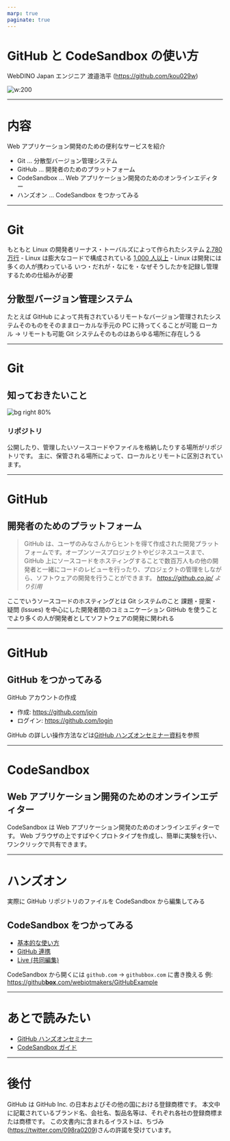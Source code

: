 ```yaml
---
marp: true
paginate: true
---
```


# GitHub と CodeSandbox の使い方

WebDINO Japan エンジニア
渡邉浩平 (https://github.com/kou029w)

![w:200](https://github.com/kou029w.png)

---

# 内容

Web アプリケーション開発のための便利なサービスを紹介

- Git … 分散型バージョン管理システム
- GitHub … 開発者のためのプラットフォーム
- CodeSandbox … Web アプリケーション開発のためのオンラインエディター
- ハンズオン … CodeSandbox をつかってみる

---

# Git

もともと Linux の開発者リーナス・トーバルズによって作られたシステム
[2,780 万行](https://www.linux.com/news/linux-in-2020-27-8-million-lines-of-code-in-the-kernel-1-3-million-in-systemd/) - Linux は膨大なコードで構成されている
[1,000 人以上](https://www.linuxfoundation.org/membership/join/) - Linux は開発には多くの人が携わっている
いつ・だれが・なにを・なぜそうしたかを記録し管理するための仕組みが必要

## 分散型バージョン管理システム

たとえば GitHub によって共有されているリモートなバージョン管理されたシステムそのものをそのままローカルな手元の PC に持ってくることが可能
ローカル → リモートも可能
Git システムそのものはあらゆる場所に存在しうる

---

# Git

## 知っておきたいこと

![bg right 80%](https://pbs.twimg.com/media/ECVQXxQU0AEOeGD.jpg)

### リポジトリ

公開したり、管理したいソースコードやファイルを格納したりする場所がリポジトリです。
主に、保管される場所によって、ローカルとリモートに区別されています。

---

# GitHub

## 開発者のためのプラットフォーム

> GitHub は、ユーザのみなさんからヒントを得て作成された開発プラットフォームです。オープンソースプロジェクトやビジネスユースまで、GitHub 上にソースコードをホスティングすることで数百万人もの他の開発者と一緒にコードのレビューを行ったり、プロジェクトの管理をしながら、ソフトウェアの開発を行うことができます。
> _https://github.co.jp/ より引用_

ここでいうソースコードのホスティングとは Git システムのこと
課題・提案・疑問 (Issues) を中心にした開発者間のコミュニケーション
GitHub を使うことでより多くの人が開発者としてソフトウェアの開発に関われる

---

# GitHub

## GitHub をつかってみる

GitHub アカウントの作成

- 作成: https://github.com/join
- ログイン: https://github.com/login

GitHub の詳しい操作方法などは[GitHub ハンズオンセミナー資料](https://github.com/webiotmakers/github-handson/blob/master/Docs/WIMC_GItHub_HandsOn.pdf)を参照

---

# CodeSandbox

## Web アプリケーション開発のためのオンラインエディター

CodeSandbox は Web アプリケーション開発のためのオンラインエディターです。 Web ブラウザの上ですばやくプロトタイプを作成し、簡単に実験を行い、ワンクリックで共有できます。

---

# ハンズオン

実際に GitHub リポジトリのファイルを CodeSandbox から編集してみる

## CodeSandbox をつかってみる

- [基本的な使い方](https://csb-jp.github.io/docs/usage)
- [GitHub 連携](https://csb-jp.github.io/docs/github)
- [Live (共同編集)](https://csb-jp.github.io/docs/live)

CodeSandbox から開くには `github.com` → `githubbox.com` に書き換える
例: [https://github**box**.com/webiotmakers/GitHubExample](https://githubbox.com/webiotmakers/GitHubExample)

---

# あとで読みたい

- [GitHub ハンズオンセミナー](https://github.com/webiotmakers/github-handson/blob/master/Docs/WIMC_GItHub_HandsOn.pdf)
- [CodeSandbox ガイド](https://csb-jp.github.io/)

---

# 後付

GitHub は GitHub Inc. の日本およびその他の国における登録商標です。
本文中に記載されているブランド名、会社名、製品名等は、それぞれ各社の登録商標または商標です。
この文書内に含まれるイラストは、ちづみ(https://twitter.com/098ra0209)さんの許諾を受けています。
